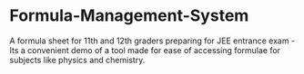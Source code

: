 # Formula-Management-System
A formula sheet for 11th and 12th graders preparing for JEE entrance exam - Its a convenient demo of a tool made for ease of accessing formulae for subjects like physics and chemistry. 
